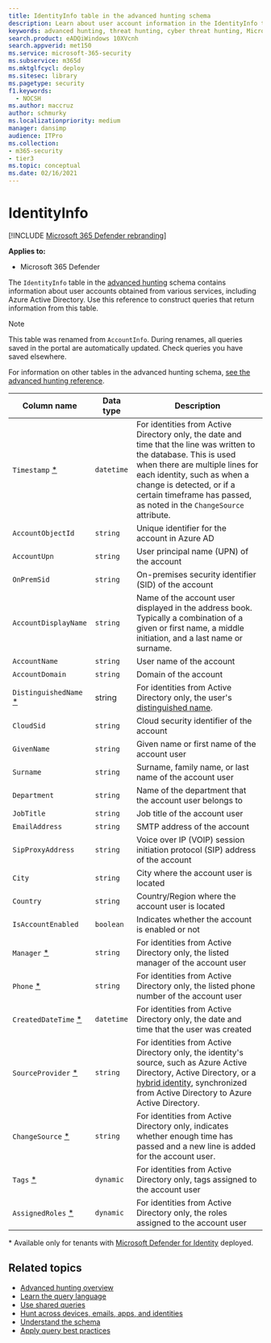 ```yaml
---
title: IdentityInfo table in the advanced hunting schema
description: Learn about user account information in the IdentityInfo table of the advanced hunting schema
keywords: advanced hunting, threat hunting, cyber threat hunting, Microsoft 365 Defender, microsoft 365, m365, search, query, telemetry, schema reference, kusto, table, column, data type, description, AccountInfo, IdentityInfo, account
search.product: eADQiWindows 10XVcnh
search.appverid: met150
ms.service: microsoft-365-security
ms.subservice: m365d
ms.mktglfcycl: deploy
ms.sitesec: library
ms.pagetype: security
f1.keywords: 
  - NOCSH
ms.author: maccruz
author: schmurky
ms.localizationpriority: medium
manager: dansimp
audience: ITPro
ms.collection: 
- m365-security
- tier3
ms.topic: conceptual
ms.date: 02/16/2021
---
```


# IdentityInfo

[!INCLUDE [Microsoft 365 Defender rebranding](../includes/microsoft-defender.md)]


**Applies to:**
- Microsoft 365 Defender

The `IdentityInfo` table in the [advanced hunting](advanced-hunting-overview.md) schema contains information about user accounts obtained from various services, including Azure Active Directory. Use this reference to construct queries that return information from this table.

> [!NOTE]
> This table was renamed from `AccountInfo`. During renames, all queries saved in the portal are automatically updated. Check queries you have saved elsewhere.

For information on other tables in the advanced hunting schema, [see the advanced hunting reference](advanced-hunting-schema-tables.md).

| Column name | Data type | Description |
|-------------|-----------|-------------|
| `Timestamp` [*](#mdi-only) | `datetime` | For identities from Active Directory only, the date and time that the line was written to the database. This is used when there are multiple lines for each identity, such as when a change is detected, or if a certain timeframe has passed, as noted in the `ChangeSource` attribute. |
| `AccountObjectId` | `string` | Unique identifier for the account in Azure AD |
| `AccountUpn` | `string` | User principal name (UPN) of the account |
| `OnPremSid` | `string` | On-premises security identifier (SID) of the account |
| `AccountDisplayName` | `string` | Name of the account user displayed in the address book. Typically a combination of a given or first name, a middle initiation, and a last name or surname. |
| `AccountName` | `string` | User name of the account |
| `AccountDomain` | `string` | Domain of the account |
| `DistinguishedName` [*](#mdi-only) | string | For identities from Active Directory only, the user's [distinguished name](/windows/desktop/ldap/distinguished-names). |
| `CloudSid` | `string` | Cloud security identifier of the account |
| `GivenName` | `string` | Given name or first name of the account user |
| `Surname` | `string` | Surname, family name, or last name of the account user |
| `Department` | `string` | Name of the department that the account user belongs to |
| `JobTitle` | `string` | Job title of the account user |
| `EmailAddress` | `string` | SMTP address of the account |
| `SipProxyAddress` | `string` | Voice over IP (VOIP) session initiation protocol (SIP) address of the account |
| `City` | `string` | City where the account user is located |
| `Country` | `string` | Country/Region where the account user is located |
| `IsAccountEnabled` | `boolean` | Indicates whether the account is enabled or not |
| `Manager` [*](#mdi-only)  | `string` | For identities from Active Directory only, the listed manager of the account user |
| `Phone` [*](#mdi-only)  | `string` | For identities from Active Directory only, the listed phone number of the account user|
| `CreatedDateTime` [*](#mdi-only)  | `datetime` | For identities from Active Directory only, the date and time that the user was created|
| `SourceProvider` [*](#mdi-only)  | `string` |For identities from Active Directory only, the identity's source, such as Azure Active Directory, Active Directory, or a [hybrid identity](/azure/active-directory/hybrid/what-is-provisioning), synchronized from Active Directory to Azure Active Directory. |
| `ChangeSource` [*](#mdi-only)  | `string` |For identities from Active Directory only, indicates whether enough time has passed and a new line is added for the account user. |
| `Tags` [*](#mdi-only)  | `dynamic` | For identities from Active Directory only, tags assigned to the account user |
| `AssignedRoles` [*](#mdi-only) | `dynamic` | For identities from Active Directory only, the roles assigned to the account user|

<a name="mdi-only"></a>* Available only for tenants with [Microsoft Defender for Identity](microsoft-365-security-center-mdi.md) deployed.

## Related topics

- [Advanced hunting overview](advanced-hunting-overview.md)
- [Learn the query language](advanced-hunting-query-language.md)
- [Use shared queries](advanced-hunting-shared-queries.md)
- [Hunt across devices, emails, apps, and identities](advanced-hunting-query-emails-devices.md)
- [Understand the schema](advanced-hunting-schema-tables.md)
- [Apply query best practices](advanced-hunting-best-practices.md)
